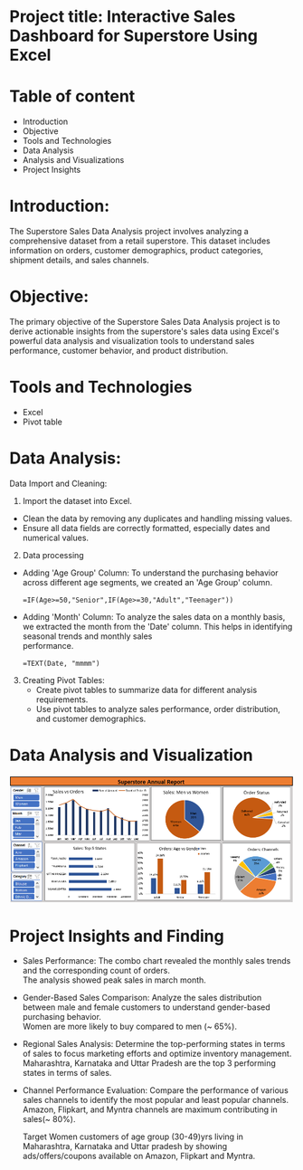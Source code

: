 # Project title: Interactive Sales Dashboard for Superstore Using Excel

# Table of content
- Introduction
- Objective
- Tools and Technologies
- Data Analysis 
- Analysis and Visualizations
- Project Insights

# Introduction:
The Superstore Sales Data Analysis project involves analyzing a comprehensive dataset from a retail superstore. This dataset includes information on orders, customer demographics, product categories, shipment details, and sales channels. 

# Objective:
The primary objective of the Superstore Sales Data Analysis project is to derive actionable insights from the superstore's sales data using Excel's powerful data analysis and visualization tools to understand sales performance, customer behavior, and product distribution.

# Tools and Technologies
- Excel
- Pivot table

# Data Analysis:
Data Import and Cleaning:

1. Import the dataset into Excel.
  - Clean the data by removing any duplicates and handling missing values.
  - Ensure all data fields are correctly formatted, especially dates and numerical values.

2. Data processing
  - Adding 'Age Group' Column: To understand the purchasing behavior across different age segments, we created an 'Age Group' column.
    ```
    =IF(Age>=50,"Senior",IF(Age>=30,"Adult","Teenager"))
    ```
  - Adding 'Month' Column: To analyze the sales data on a monthly basis, we extracted the month from the 'Date' column. This helps in identifying seasonal trends and monthly sales    
    performance.
    ```
    =TEXT(Date, "mmmm")
    ```
3. Creating Pivot Tables:
   - Create pivot tables to summarize data for different analysis requirements.
   - Use pivot tables to analyze sales performance, order distribution, and customer demographics.

# Data Analysis and Visualization 
![Superstore Analysis](https://github.com/prajaktakadu11/Interactive_Sales_Dashboard_for_Superstore_Using_Excel/blob/main/Superstore%20analysis.PNG?raw=true)

# Project Insights and Finding 
- Sales Performance:
  The combo chart revealed the monthly sales trends and the corresponding count of orders.<br>
  The analysis showed peak sales in march month.

- Gender-Based Sales Comparison:
  Analyze the sales distribution between male and female customers to understand gender-based purchasing behavior.<br>
  Women are more likely to buy compared to men (~ 65%).

- Regional Sales Analysis:
  Determine the top-performing states in terms of sales to focus marketing efforts and optimize inventory management.
  Maharashtra, Karnataka and Uttar Pradesh are the top 3 performing states in terms of sales.

- Channel Performance Evaluation:
  Compare the performance of various sales channels to identify the most popular and least popular channels.<br>
  Amazon, Flipkart, and Myntra channels are maximum contributing in sales(~ 80%).

  Target Women customers of age group (30-49)yrs living in Maharashtra, Karnataka and Uttar pradesh by showing ads/offers/coupons available on Amazon, Flipkart and Myntra.

